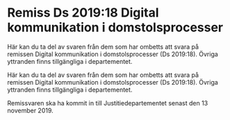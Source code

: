 # Remiss Ds 2019:18 Digital kommunikation i domstolsprocesser

Här kan du ta del av svaren från dem som har ombetts att svara på remissen Digital kommunikation i domstolsprocesser (Ds 2019:18). Övriga yttranden finns tillgängliga i departementet.

Här kan du ta del av svaren från dem som har ombetts att svara på remissen Digital kommunikation i domstolsprocesser (Ds 2019:18). Övriga yttranden finns tillgängliga i departementet.

Remissvaren ska ha kommit in till Justitiedepartementet senast den 13 november 2019.

